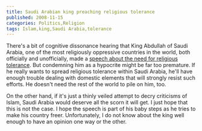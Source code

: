 ```yaml
---
title: Saudi Arabian king preaching religious tolerance
published: 2008-11-15
categories: Politics,Religion
tags: Islam,king,Saudi Arabia,tolerance
---
```


There's a bit of cognitive dissonance hearing that King Abdullah of Saudi Arabia, one of
the most religiously oppressive countries in the world, both officially and unofficially,
made a <a
href="https://www.washingtonpost.com/wp-dyn/content/article/2008/11/12/AR2008111202670.html">speech
about the need for religious tolerance</a>.  But condemning him as a hypocrite might be
far too premature.  If he really wants to spread religious tolerance within Saudi Arabia,
he'll have enough trouble dealing with domestic elements that will strongly resist such
efforts.  He doesn't need the rest of the world to pile on him, too.

On the other hand, if it's just a thinly veiled attempt to decry criticisms of Islam,
Saudi Arabia would deserve all the scorn it will get.  I just hope that this is not the
case.  I hope the speech is part of his baby steps as he tries to make his country freer.
Unfortunately, I do not know about the king well enough to have an opinion one way or the
other.
